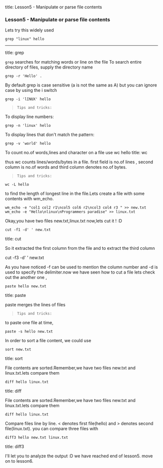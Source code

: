 title: Lesson5 - Manipulate or parse file contents

### Lesson5 - Manipulate or parse file contents 

Lets try this widely used

	grep "linux" hello


----
title: grep

`grep` searches for matching words or line on the file
To search entire directory of files, supply the directory name

	grep -r 'Hello' .	

By default grep is case sensitive (a is not the same as A) but 
you can ignore case by using the i switch

	grep -i 'lINUX' hello

>`Tips and tricks:`

To display line numbers:

	grep -n 'linux' hello 

To display lines that don't match the pattern:

	grep -v 'world' hello

To count no.of words,lines and character on a file use
	wc hello 
title: wc

thus wc counts lines/words/bytes in a file. first field is 
no.of lines , second column is no.of words and third column 
denotes no.of bytes.

>`Tips and tricks:`

	wc -L hello 

to find the length of longest line in the file.Lets create a file 
with some contents with wm_echo.

	wm_echo -e "col1 col2 r1\ncol5 col6 r2\ncol3 col4 r3 " >> new.txt
	wm_echo -e "Hello\nlinux\nProgrammers paradise" >> linux.txt 


Okay,you have two files new.txt,linux.txt now,lets cut it ! :D 
	
	cut -f1 -d' ' new.txt

title: cut

So it  extracted the first column from the file and to 
extract the third column

cut -f3 -d' ' new.txt

As you have noticed -f can be used to mention the column 
number and -d is used to specify the delimiter.now we have 
seen how to cut a file lets check out the another one , 

	paste hello new.txt 


title: paste

paste merges the lines of files

>`Tips and tricks:`

to paste one file at time,

	paste -s hello new.txt 

In order to sort a file content, we could use 

	sort new.txt
title: sort

File contents are sorted.Remember,we have two files
new.txt and linux.txt.lets compare them

	diff hello linux.txt

title: diff

File contents are sorted.Remember,we have two files
new.txt and linux.txt.lets compare them

	diff hello linux.txt


Compare files line by line. < denotes first file(hello) and >
denotes second file(linux.txt). you can compare three files 
with 

	diff3 hello new.txt linux.txt 


title: diff3

I'll let you to analyze the output :D we have 
reached end of lesson5. move on  to lesson6.
